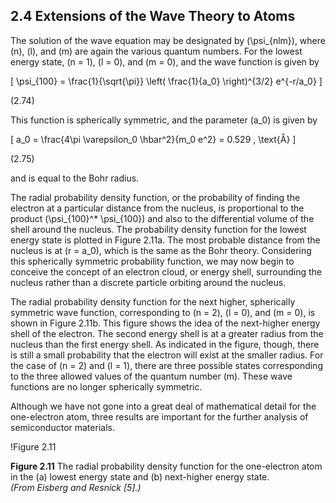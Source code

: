 ## 2.4 Extensions of the Wave Theory to Atoms

The solution of the wave equation may be designated by \(\psi_{nlm}\), where \(n\), \(l\), and \(m\) are again the various quantum numbers. For the lowest energy state, \(n = 1\), \(l = 0\), and \(m = 0\), and the wave function is given by

\[
\psi_{100} = \frac{1}{\sqrt{\pi}} \left( \frac{1}{a_0} \right)^{3/2} e^{-r/a_0}
\]

(2.74)

This function is spherically symmetric, and the parameter \(a_0\) is given by

\[
a_0 = \frac{4\pi \varepsilon_0 \hbar^2}{m_0 e^2} = 0.529 \, \text{Å}
\]

(2.75)

and is equal to the Bohr radius.

The radial probability density function, or the probability of finding the electron at a particular distance from the nucleus, is proportional to the product \(\psi_{100}^* \psi_{100}\) and also to the differential volume of the shell around the nucleus. The probability density function for the lowest energy state is plotted in Figure 2.11a. The most probable distance from the nucleus is at \(r = a_0\), which is the same as the Bohr theory. Considering this spherically symmetric probability function, we may now begin to conceive the concept of an electron cloud, or energy shell, surrounding the nucleus rather than a discrete particle orbiting around the nucleus.

The radial probability density function for the next higher, spherically symmetric wave function, corresponding to \(n = 2\), \(l = 0\), and \(m = 0\), is shown in Figure 2.11b. This figure shows the idea of the next-higher energy shell of the electron. The second energy shell is at a greater radius from the nucleus than the first energy shell. As indicated in the figure, though, there is still a small probability that the electron will exist at the smaller radius. For the case of \(n = 2\) and \(l = 1\), there are three possible states corresponding to the three allowed values of the quantum number \(m\). These wave functions are no longer spherically symmetric.

Although we have not gone into a great deal of mathematical detail for the one-electron atom, three results are important for the further analysis of semiconductor materials.

!Figure 2.11

**Figure 2.11** The radial probability density function for the one-electron atom in the (a) lowest energy state and (b) next-higher energy state.  
*(From Eisberg and Resnick [5].)*